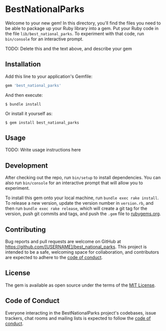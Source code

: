# BestNationalParks

Welcome to your new gem! In this directory, you'll find the files you need to be able to package up your Ruby library into a gem. Put your Ruby code in the file `lib/best_national_parks`. To experiment with that code, run `bin/console` for an interactive prompt.

TODO: Delete this and the text above, and describe your gem

## Installation

Add this line to your application's Gemfile:

```ruby
gem 'best_national_parks'
```

And then execute:

    $ bundle install

Or install it yourself as:

    $ gem install best_national_parks

## Usage

TODO: Write usage instructions here

## Development

After checking out the repo, run `bin/setup` to install dependencies. You can also run `bin/console` for an interactive prompt that will allow you to experiment.

To install this gem onto your local machine, run `bundle exec rake install`. To release a new version, update the version number in `version.rb`, and then run `bundle exec rake release`, which will create a git tag for the version, push git commits and tags, and push the `.gem` file to [rubygems.org](https://rubygems.org).

## Contributing

Bug reports and pull requests are welcome on GitHub at https://github.com/[USERNAME]/best_national_parks. This project is intended to be a safe, welcoming space for collaboration, and contributors are expected to adhere to the [code of conduct](https://github.com/[USERNAME]/best_national_parks/blob/master/CODE_OF_CONDUCT.md).


## License

The gem is available as open source under the terms of the [MIT License](https://opensource.org/licenses/MIT).

## Code of Conduct

Everyone interacting in the BestNationalParks project's codebases, issue trackers, chat rooms and mailing lists is expected to follow the [code of conduct](https://github.com/[USERNAME]/best_national_parks/blob/master/CODE_OF_CONDUCT.md).
